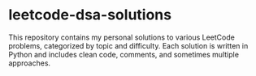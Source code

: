 # leetcode-dsa-solutions
This repository contains my personal solutions to various LeetCode problems, categorized by topic and difficulty. Each solution is written in Python and includes clean code, comments, and sometimes multiple approaches.
